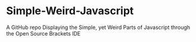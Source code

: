 # Simple-Weird-Javascript

A GitHub repo Displaying the Simple, yet Weird Parts of Javascript through the Open Source Brackets IDE